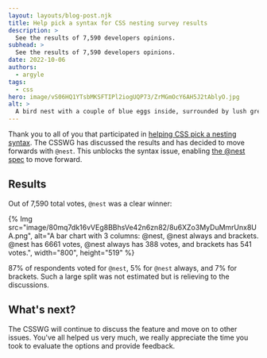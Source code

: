```yaml
---
layout: layouts/blog-post.njk
title: Help pick a syntax for CSS nesting survey results
description: >
  See the results of 7,590 developers opinions.
subhead: >
  See the results of 7,590 developers opinions.
date: 2022-10-06
authors:
  - argyle
tags:
  - css
hero: image/vS06HQ1YTsbMKSFTIPl2iogUQP73/ZrMGmOcY6AH5J2tAblyO.jpg
alt: >
  A bird nest with a couple of blue eggs inside, surrounded by lush greenery.
---
```


Thank you to all of you that participated in [helping CSS pick a nesting
syntax](/blog/help-css-nesting/). The CSSWG has discussed the results and has
decided to move forwards with `@nest`. This unblocks the syntax issue, enabling
[the @nest spec](https://www.w3.org/TR/css-nesting-1/) to move forward.

## Results

Out of 7,590 total votes, `@nest` was a clear winner:

{% Img src="image/80mq7dk16vVEg8BBhsVe42n6zn82/8u6XZo3MyDuMmrUnx8UA.png", alt="A
bar chart with 3 columns: @nest, @nest always and brackets. @nest has 6661
votes, @nest always has 388 votes, and brackets has 541 votes.", width="800",
height="519" %}

87% of respondents voted for `@nest`, 5% for `@nest` always, and 7% for
brackets. Such a large split was not estimated but is relieving to the
discussions.

## What's next?

The CSSWG will continue to discuss the feature and move on to other issues.
You've all helped us very much, we really appreciate the time you took to
evaluate the options and provide feedback.
